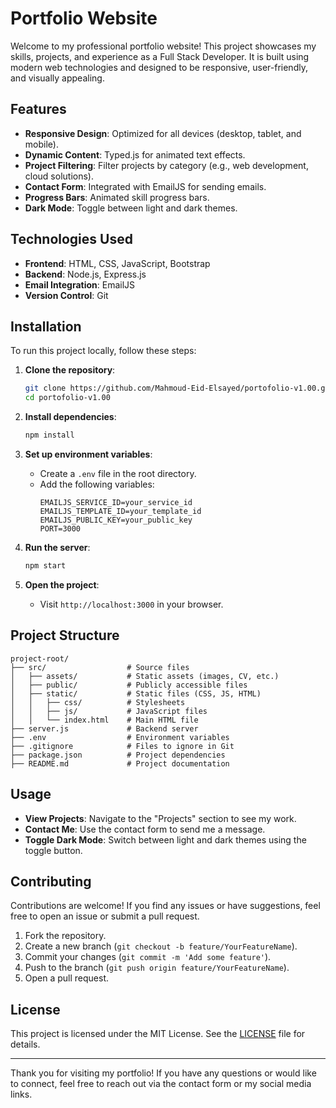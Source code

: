 
# Portfolio Website

Welcome to my professional portfolio website! This project showcases my skills, projects, and experience as a Full Stack Developer. It is built using modern web technologies and designed to be responsive, user-friendly, and visually appealing.

## Features

- **Responsive Design**: Optimized for all devices (desktop, tablet, and mobile).
- **Dynamic Content**: Typed.js for animated text effects.
- **Project Filtering**: Filter projects by category (e.g., web development, cloud solutions).
- **Contact Form**: Integrated with EmailJS for sending emails.
- **Progress Bars**: Animated skill progress bars.
- **Dark Mode**: Toggle between light and dark themes.

## Technologies Used

- **Frontend**: HTML, CSS, JavaScript, Bootstrap
- **Backend**: Node.js, Express.js
- **Email Integration**: EmailJS
- **Version Control**: Git

## Installation

To run this project locally, follow these steps:

1. **Clone the repository**:
   ```bash
   git clone https://github.com/Mahmoud-Eid-Elsayed/portofolio-v1.00.git
   cd portofolio-v1.00
   ```

2. **Install dependencies**:
   ```bash
   npm install
   ```

3. **Set up environment variables**:
   - Create a `.env` file in the root directory.
   - Add the following variables:
     ```
     EMAILJS_SERVICE_ID=your_service_id
     EMAILJS_TEMPLATE_ID=your_template_id
     EMAILJS_PUBLIC_KEY=your_public_key
     PORT=3000
     ```

4. **Run the server**:
   ```bash
   npm start
   ```

5. **Open the project**:
   - Visit `http://localhost:3000` in your browser.

## Project Structure

```
project-root/
├── src/                  # Source files
│   ├── assets/           # Static assets (images, CV, etc.)
│   ├── public/           # Publicly accessible files
│   ├── static/           # Static files (CSS, JS, HTML)
│   │   ├── css/          # Stylesheets
│   │   ├── js/           # JavaScript files
│   │   └── index.html    # Main HTML file
├── server.js             # Backend server
├── .env                  # Environment variables
├── .gitignore            # Files to ignore in Git
├── package.json          # Project dependencies
├── README.md             # Project documentation
```

## Usage

- **View Projects**: Navigate to the "Projects" section to see my work.
- **Contact Me**: Use the contact form to send me a message.
- **Toggle Dark Mode**: Switch between light and dark themes using the toggle button.

## Contributing

Contributions are welcome! If you find any issues or have suggestions, feel free to open an issue or submit a pull request.

1. Fork the repository.
2. Create a new branch (`git checkout -b feature/YourFeatureName`).
3. Commit your changes (`git commit -m 'Add some feature'`).
4. Push to the branch (`git push origin feature/YourFeatureName`).
5. Open a pull request.

## License

This project is licensed under the MIT License. See the [LICENSE](LICENSE) file for details.

---
Thank you for visiting my portfolio! If you have any questions or would like to connect, feel free to reach out via the contact form or my social media links.
